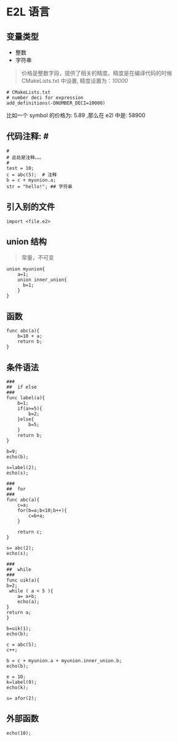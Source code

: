 # E2L 语言

## 变量类型
- 整数
- 字符串
> 价格是整数字段，提供了相关的精度。精度是在编译代码的时候 CMakeLists.txt 中设置, 精度设置为：*10000*

```
# CMakeLists.txt
# number deci for expression
add_definitions(-DNUMBER_DECI=10000)
```

比如一个 symbol 的价格为: 5.89 ,那么在 e2l 中是: 58900

## 代码注释: *#*

```
# 
# 此处是注释。。。
#
test = 10;
c = abc(5);  # 注释
b = c + myunion.a;
str = "hello!"; ## 字符串

```

## 引入别的文件

```
import <file.e2>
```

 

## union 结构

>常量，不可变

```
union myunion{
    a=1;
    union inner_union{
      b=1;
    }
}
```

## 函数
```
func abc(a){
    b=10 + a; 
    return b; 
}
```

## 条件语法

```
###
##  if else
###
func label(a){
    b=1;
    if(a>=5){
        b=2;
    }else{
        b=5;
    }
    return b;
}

b=9;
echo(b);

s=label(2);
echo(s);

###
##  for
###
func abc(a){
    c=a;
    for(b=a;b<10;b++){
        c=b+a;
    }

    return c;
}

s= abc(2);
echo(s);

###
##  while
###
func uik(a){
b=2;
 while ( a < 5 ){
    a= a+b;
    echo(a);
}
return a;
}

b=uik(1);
echo(b);

c = abc(5);  
c++;

b = c + myunion.a + myunion.inner_union.b;
echo(b);

e = 10;
k=label(9);
echo(k);

s= afor(2);
```

## 外部函数
```
echo(10);

```